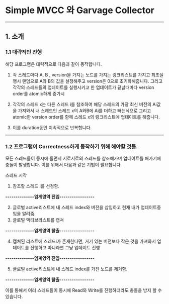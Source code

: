 Simple MVCC 와 Garvage Collector
============
****
## 1. 소개
### 1.1 대략적인 진행
해당 프로그램은 대략적으로 다음과 같이 동작합니다. 
1. 각 스레드마다 A, B , version을 가지는 노드를 가지는 링크리스트를 가지고 최초실행시 랜덤으로 A와 B의 값을 설정해주고 version은 0으로 초기화해줍니다. 그리고 각각의 스레드들의 업데이트를 실행시키고 한 업데이트가 끝날때마다 version order를 atomic하게 증가시

2. 각각의 스레드 x는 다른 스레드 i를 참조하여 해당 스레드의 가장 최신 버전의 Ai값을 가져와서 내 스레드인 스레드 x의 A와B에 Ai를 더하고 빼는식으로 그리고 atomic한 version order를 함께 스레드 x의 링크리스트에 업데이트를 해줍니다.

3. 이를 duration동안 지속적으로 반복합니다.
- - -

### 1.2 프로그램이 Correctness하게 동작하기 위해 해야할 것들.
모든 스레드들이 동시에 돌면서 서로서로의 스레드를 참조해가며 업데이트를 해가기에 충돌이 발생합니다.
이를 위해서 다음과 같은 기법이 필요합니다.

스레드 시작
1. 참조할 스레드 i를 선정함.

**--------------임계영역 진입-----------------**

2. 글로벌 active리스트에 내 스레드 index와 버전을 삽입하고 현재 내가 업데이트중임을 알려줌.
3. 글로벌 액티브리스트를 캡쳐

**--------------임계영역 탈출-----------------**

4. 캡쳐된 리스트에 스레드i가 존재한다면, 거기 있는 버전보다 작은 것을 가져와서 업데이트를 진행하고 아니라면 그냥 업데이트 진행

**--------------임계영역 진입-----------------**

5. 글로벌 active리스트에 내 스레드 index를 가진 노드를 제거함.

**--------------임계영역 탈출-----------------**

이를 통해서 여러 스레드들이 동시에 Read와 Write를 진행하더라도 충돌을 방지 할 수 있습니다.

